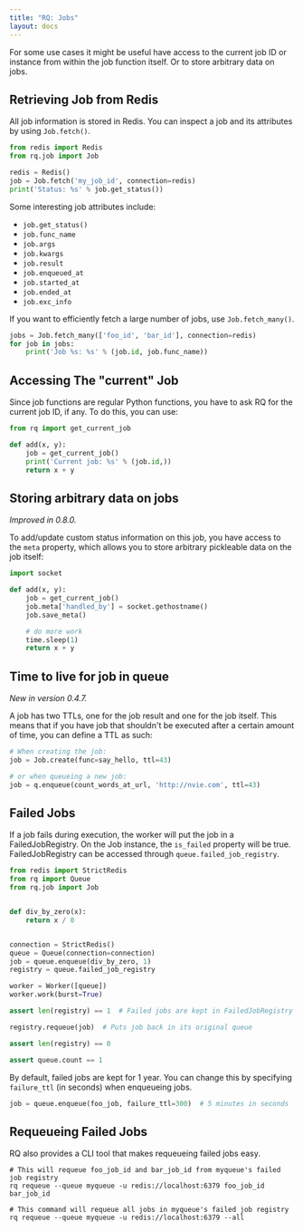 ```yaml
---
title: "RQ: Jobs"
layout: docs
---
```


For some use cases it might be useful have access to the current job ID or
instance from within the job function itself.  Or to store arbitrary data on
jobs.


## Retrieving Job from Redis

All job information is stored in Redis. You can inspect a job and its attributes
by using `Job.fetch()`.

```python
from redis import Redis
from rq.job import Job

redis = Redis()
job = Job.fetch('my_job_id', connection=redis)
print('Status: %s' % job.get_status())
```

Some interesting job attributes include:
* `job.get_status()`
* `job.func_name`
* `job.args`
* `job.kwargs`
* `job.result`
* `job.enqueued_at`
* `job.started_at`
* `job.ended_at`
* `job.exc_info`

If you want to efficiently fetch a large number of jobs, use `Job.fetch_many()`.

```python
jobs = Job.fetch_many(['foo_id', 'bar_id'], connection=redis)
for job in jobs:
    print('Job %s: %s' % (job.id, job.func_name))
```

## Accessing The "current" Job

Since job functions are regular Python functions, you have to ask RQ for the
current job ID, if any.  To do this, you can use:

```python
from rq import get_current_job

def add(x, y):
    job = get_current_job()
    print('Current job: %s' % (job.id,))
    return x + y
```


## Storing arbitrary data on jobs

_Improved in 0.8.0._

To add/update custom status information on this job, you have access to the
`meta` property, which allows you to store arbitrary pickleable data on the job
itself:

```python
import socket

def add(x, y):
    job = get_current_job()
    job.meta['handled_by'] = socket.gethostname()
    job.save_meta()

    # do more work
    time.sleep(1)
    return x + y
```


## Time to live for job in queue

_New in version 0.4.7._

A job has two TTLs, one for the job result and one for the job itself. This means that if you have
job that shouldn't be executed after a certain amount of time, you can define a TTL as such:

```python
# When creating the job:
job = Job.create(func=say_hello, ttl=43)

# or when queueing a new job:
job = q.enqueue(count_words_at_url, 'http://nvie.com', ttl=43)
```


## Failed Jobs

If a job fails during execution, the worker will put the job in a FailedJobRegistry.
On the Job instance, the `is_failed` property will be true. FailedJobRegistry
can be accessed through `queue.failed_job_registry`.

```python
from redis import StrictRedis
from rq import Queue
from rq.job import Job


def div_by_zero(x):
    return x / 0


connection = StrictRedis()
queue = Queue(connection=connection)
job = queue.enqueue(div_by_zero, 1)
registry = queue.failed_job_registry

worker = Worker([queue])
worker.work(burst=True)

assert len(registry) == 1  # Failed jobs are kept in FailedJobRegistry

registry.requeue(job)  # Puts job back in its original queue

assert len(registry) == 0

assert queue.count == 1
```

By default, failed jobs are kept for 1 year. You can change this by specifying
`failure_ttl` (in seconds) when enqueueing jobs.

```python
job = queue.enqueue(foo_job, failure_ttl=300)  # 5 minutes in seconds
```

## Requeueing Failed Jobs

RQ also provides a CLI tool that makes requeueing failed jobs easy.

```console
# This will requeue foo_job_id and bar_job_id from myqueue's failed job registry
rq requeue --queue myqueue -u redis://localhost:6379 foo_job_id bar_job_id

# This command will requeue all jobs in myqueue's failed job registry
rq requeue --queue myqueue -u redis://localhost:6379 --all
```
